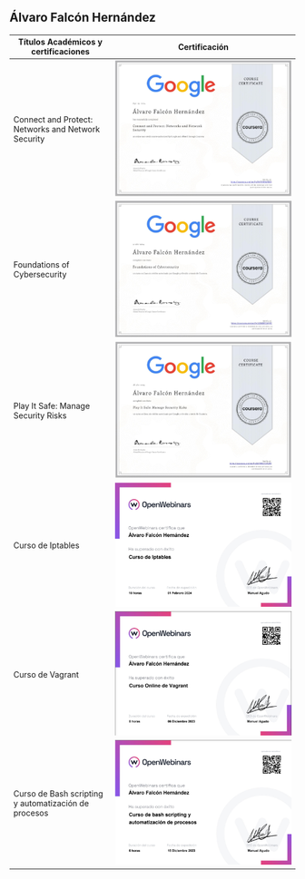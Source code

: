 ## Álvaro Falcón Hernández

| Títulos Académicos y certificaciones | Certificación |
| ------------- | ------------- |
| Connect and Protect: Networks and Network Security | ![networks](/images/image.png) |
| Foundations of Cybersecurity  | ![fundamentos](/images/2.png) |
| Play It Safe: Manage Security Risks  | ![play_it_safe](/images/3.png)  |
| Curso de Iptables  | ![iptables](/images/4.png)  |
| Curso de Vagrant  | ![vagrant](/images/5.png)  |
| Curso de Bash scripting y automatización de procesos  | ![bash](/images/6.png) |